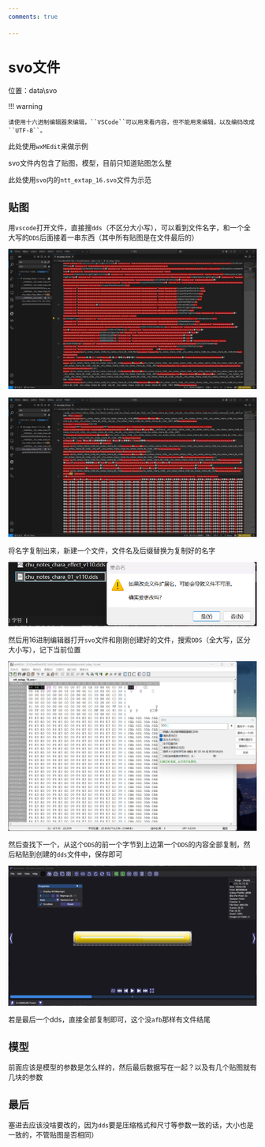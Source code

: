 ```yaml
---
comments: true

---
```


# svo文件

位置：data\svo

!!! warning

    请使用十六进制编辑器来编辑，``VSCode``可以用来看内容，但不能用来编辑，以及编码改成``UTF-8``。

此处使用``wxMEdit``来做示例

svo文件内包含了贴图，模型，目前只知道贴图怎么整

此处使用`svo`内的`ntt_extap_16.svo`文件为示范



## 贴图

用`vscode`打开文件，直接搜`dds`（不区分大小写），可以看到文件名字，和一个全大写的`DDS`后面接着一串东西（其中所有贴图是在文件最后的）

![](..\pics\svo\1_1.png)

![](..\pics\svo\1_2.png)

将名字复制出来，新建一个文件，文件名及后缀替换为复制好的名字

![](..\pics\svo\1_3.png)

然后用16进制编辑器打开`svo`文件和刚刚创建好的文件，搜索`DDS`（全大写，区分大小写），记下当前位置

![](..\pics\svo\1_4.png)

然后查找下一个，从这个`DDS`的前一个字节到上边第一个`DDS`的内容全部复制，然后粘贴到创建的`dds`文件中，保存即可

![](..\pics\svo\1_5.png)

若是最后一个dds，直接全部复制即可，这个没`afb`那样有文件结尾

## 模型

前面应该是模型的参数是怎么样的，然后最后数据写在一起？以及有几个贴图就有几块的参数

## 最后

塞进去应该没啥要改的，因为`dds`要是压缩格式和尺寸等参数一致的话，大小也是一致的，不管贴图是否相同）